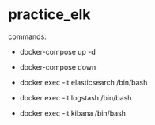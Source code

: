 # practice_elk
commands:

 - docker-compose up -d
 - docker-compose down

 - docker exec -it elasticsearch /bin/bash
 - docker exec -it logstash /bin/bash
 - docker exec -it kibana /bin/bash

